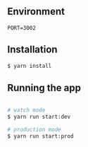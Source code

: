 ## Environment

```
PORT=3002
```

## Installation

```bash
$ yarn install
```

## Running the app

```bash

# watch mode
$ yarn run start:dev

# production mode
$ yarn run start:prod
```
